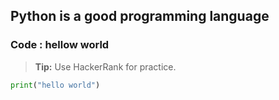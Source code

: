 ## Python is a good programming language
### Code : hellow world

> <i class="fas fa-lightbulb"></i> **Tip:** Use HackerRank for practice.



```py
print("hello world")
```